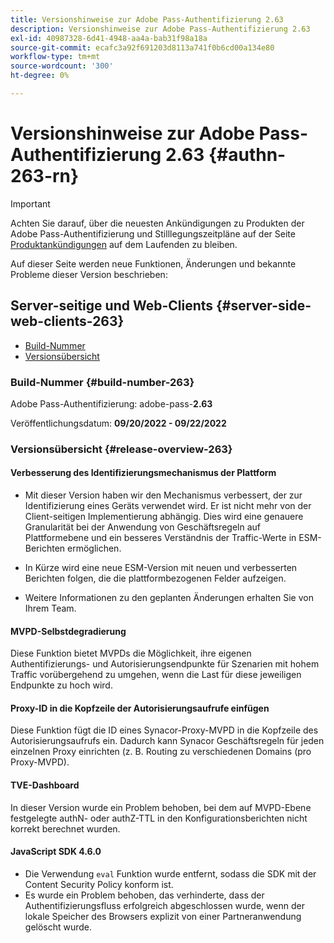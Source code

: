 ```yaml
---
title: Versionshinweise zur Adobe Pass-Authentifizierung 2.63
description: Versionshinweise zur Adobe Pass-Authentifizierung 2.63
exl-id: 40987328-6d41-4948-aa4a-bab31f98a18a
source-git-commit: ecafc3a92f691203d8113a741f0b6cd00a134e80
workflow-type: tm+mt
source-wordcount: '300'
ht-degree: 0%

---
```


# Versionshinweise zur Adobe Pass-Authentifizierung 2.63 {#authn-263-rn}

>[!IMPORTANT]
>
> Achten Sie darauf, über die neuesten Ankündigungen zu Produkten der Adobe Pass-Authentifizierung und Stilllegungszeitpläne auf der Seite [Produktankündigungen](/help/authentication/product-announcements.md) auf dem Laufenden zu bleiben.

Auf dieser Seite werden neue Funktionen, Änderungen und bekannte Probleme dieser Version beschrieben:

## Server-seitige und Web-Clients {#server-side-web-clients-263}

* [Build-Nummer](#build-number-263)
* [Versionsübersicht](#release-overview-263)

### Build-Nummer {#build-number-263}

Adobe Pass-Authentifizierung: adobe-pass-**2.63**

Veröffentlichungsdatum: **09/20/2022 - 09/22/2022**

### Versionsübersicht {#release-overview-263}

#### Verbesserung des Identifizierungsmechanismus der Plattform

* Mit dieser Version haben wir den Mechanismus verbessert, der zur Identifizierung eines Geräts verwendet wird. Er ist nicht mehr von der Client-seitigen Implementierung abhängig. Dies wird eine genauere Granularität bei der Anwendung von Geschäftsregeln auf Plattformebene und ein besseres Verständnis der Traffic-Werte in ESM-Berichten ermöglichen.

* In Kürze wird eine neue ESM-Version mit neuen und verbesserten Berichten folgen, die die plattformbezogenen Felder aufzeigen.

* Weitere Informationen zu den geplanten Änderungen erhalten Sie von Ihrem Team.

#### MVPD-Selbstdegradierung

Diese Funktion bietet MVPDs die Möglichkeit, ihre eigenen Authentifizierungs- und Autorisierungsendpunkte für Szenarien mit hohem Traffic vorübergehend zu umgehen, wenn die Last für diese jeweiligen Endpunkte zu hoch wird.

#### Proxy-ID in die Kopfzeile der Autorisierungsaufrufe einfügen

Diese Funktion fügt die ID eines Synacor-Proxy-MVPD in die Kopfzeile des Autorisierungsaufrufs ein. Dadurch kann Synacor Geschäftsregeln für jeden einzelnen Proxy einrichten (z. B. Routing zu verschiedenen Domains (pro Proxy-MVPD).

#### TVE-Dashboard

In dieser Version wurde ein Problem behoben, bei dem auf MVPD-Ebene festgelegte authN- oder authZ-TTL in den Konfigurationsberichten nicht korrekt berechnet wurden.

#### JavaScript SDK 4.6.0

* Die Verwendung `eval` Funktion wurde entfernt, sodass die SDK mit der Content Security Policy konform ist.
* Es wurde ein Problem behoben, das verhinderte, dass der Authentifizierungsfluss erfolgreich abgeschlossen wurde, wenn der lokale Speicher des Browsers explizit von einer Partneranwendung gelöscht wurde.
